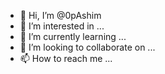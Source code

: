 - 👋 Hi, I’m @0pAshim
- 👀 I’m interested in ...
- 🌱 I’m currently learning ...
- 💞️ I’m looking to collaborate on ...
- 📫 How to reach me ...

<!---
0pAshim/0pAshim is a ✨ special ✨ repository because its `README.md` (this file) appears on your GitHub profile.
You can click the Preview link to take a look at your changes.
--->
